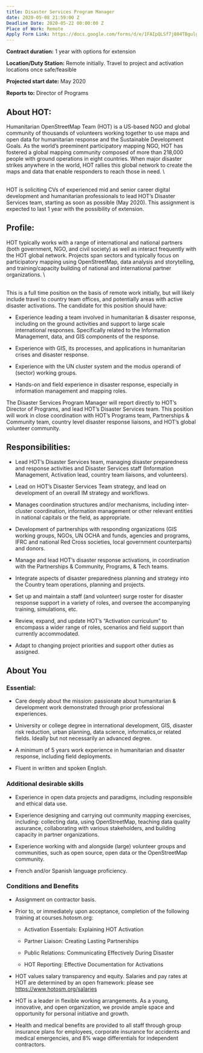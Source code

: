 ```yaml
---
title: Disaster Services Program Manager
date: 2020-05-08 21:59:00 Z
Deadline Date: 2020-05-22 00:00:00 Z
Place of Work: Remote
Apply Form Link: https://docs.google.com/forms/d/e/1FAIpQLSf7j804TBgulgyOtgiagtqwh_oJpskMlNMBbMqdFT7aXCs6bQ/viewform
---
```


**Contract duration:** 1 year with options for extension

**Location/Duty Station:** Remote initially. Travel to project and activation locations once safe/feasible

**Projected start date:** May 2020

**Reports to:** Director of Programs

## About HOT:

Humanitarian OpenStreetMap Team (HOT) is a US-based NGO and global community of thousands of volunteers working together to use maps and open data for humanitarian response and the Sustainable Development Goals. As the world’s preeminent participatory mapping NGO, HOT has fostered a global mapping community composed of more than 218,000 people with ground operations in eight countries. When major disaster strikes anywhere in the world, HOT rallies this global network to create the maps and data that enable responders to reach those in need.
\

\
HOT is soliciting CVs of experienced mid and senior career digital development and humanitarian professionals to lead HOT’s Disaster Services team, starting as soon as possible (May 2020). This assignment is expected to last 1 year with the possibility of extension.

## Profile:

HOT typically works with a range of international and national partners (both government, NGO, and civil society) as well as interact frequently with the HOT global network. Projects span sectors and typically focus on participatory mapping using OpenStreetMap, data analysis and storytelling, and training/capacity building of national and international partner organizations.
\

\
This is a full time position on the basis of remote work initially, but will likely include travel to country team offices, and potentially areas with active disaster activations. The candidate for this position should have:

* Experience leading a team involved in humanitarian & disaster response, including on the ground activities and support to large scale international responses. Specifically related to the Information Management, data, and GIS components of the response.

* Experience with GIS, its processes, and applications in humanitarian crises and disaster response.

* Experience with the UN cluster system and the modus operandi of (sector) working groups.

* Hands-on and field experience in disaster response, especially in information management and mapping roles.

The Disaster Services Program Manager will report directly to HOT’s Director of Programs, and lead HOT’s Disaster Services team. This position will work in close coordination with HOT’s Programs team, Partnerships & Community team, country level disaster response liaisons, and HOT’s global volunteer community.

## Responsibilities:

* Lead HOT’s Disaster Services team, managing disaster preparedness and response activities and Disaster Services staff (Information Management, Activation lead, country team liaisons, and volunteers).

* Lead on HOT’s Disaster Services Team strategy, and lead on development of an overall IM strategy and workflows.

* Manages coordination structures and/or mechanisms, including inter-cluster coordination, information management or other relevant entities in national capitals or the field, as appropriate.

* Development of partnerships with responding organizations (GIS working groups, NGOs, UN OCHA and funds, agencies and programs, IFRC and national Red Cross societies, local government counterparts) and donors.

* Manage and lead HOT’s disaster response activations, in coordination with the Partnerships & Community, Programs, & Tech teams.

* Integrate aspects of disaster preparedness planning and strategy into the Country team operations, planning and projects.

* Set up and maintain a staff (and volunteer) surge roster for disaster response support in a variety of roles, and oversee the accompanying training, simulations, etc.

* Review, expand, and update HOT’s “Activation curriculum” to encompass a wider range of roles, scenarios and field support than currently accommodated.

* Adapt to changing project priorities and support other duties as assigned.

## About You

### Essential:

* Care deeply about the mission: passionate about humanitarian & development work demonstrated through prior professional experiences.

* University or college degree in international development, GIS, disaster risk reduction, urban planning, data science, informatics,or related fields. Ideally but not necessarily an advanced degree.

* A minimum of 5 years work experience in humanitarian and disaster response, including field deployments.

* Fluent in written and spoken English.

### Additional desirable skills

* Experience in open data projects and paradigms, including responsible and ethical data use.

* Experience designing and carrying out community mapping exercises, including: collecting data, using OpenStreetMap, teaching data quality assurance, collaborating with various stakeholders, and building capacity in partner organizations.

* Experience working with and alongside (large) volunteer groups and communities, such as open source, open data or the OpenStreetMap community.

* French and/or Spanish language proficiency.

### Conditions and Benefits

* Assignment on contractor basis.

* Prior to, or immediately upon acceptance, completion of the following training at courses.hotosm.org:

  * Activation Essentials: Explaining HOT Activation

  * Partner Liaison: Creating Lasting Partnerships

  * Public Relations: Communicating Effectively During Disaster

  * HOT Reporting: Effective Documentation for Activations

* HOT values salary transparency and equity. Salaries and pay rates at HOT are determined by an open framework: please see https://www.hotosm.org/salaries

* HOT is a leader in flexible working arrangements. As a young, innovative, and open organization, we provide ample space and opportunity for personal initiative and growth.

* Health and medical benefits are provided to all staff through group insurance plans for employees, corporate insurance for accidents and medical emergencies, and 8% wage differentials for independent contractors.